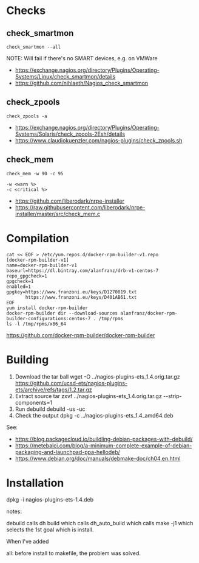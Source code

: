 # Checks

## check_smartmon

```
check_smartmon --all
```

NOTE: Will fail if there's no SMART devices, e.g. on VMWare

* https://exchange.nagios.org/directory/Plugins/Operating-Systems/Linux/check_smartmon/details
* https://github.com/nihlaeth/Nagios_check_smartmon

## check_zpools

```
check_zpools -a
```

* https://exchange.nagios.org/directory/Plugins/Operating-Systems/Solaris/check_zpools-2Esh/details
* https://www.claudiokuenzler.com/nagios-plugins/check_zpools.sh

## check_mem

```
check_mem -w 90 -c 95

-w <warn %>
-c <critical %>
```

*  https://github.com/liberodark/nrpe-installer
*  https://raw.githubusercontent.com/liberodark/nrpe-installer/master/src/check_mem.c

# Compilation

```
cat << EOF > /etc/yum.repos.d/docker-rpm-builder-v1.repo
[docker-rpm-builder-v1]
name=docker-rpm-builder-v1
baseurl=https://dl.bintray.com/alanfranz/drb-v1-centos-7
repo_gpgcheck=1
gpgcheck=1
enabled=1
gpgkey=https://www.franzoni.eu/keys/D1270819.txt
       https://www.franzoni.eu/keys/D401AB61.txt
EOF
yum install docker-rpm-builder
docker-rpm-builder dir --download-sources alanfranz/docker-rpm-builder-configurations:centos-7 . /tmp/rpms
ls -l /tmp/rpms/x86_64
```

https://github.com/docker-rpm-builder/docker-rpm-builder


# Building

1. Download the tar ball
    wget -O ../nagios-plugins-ets_1.4.orig.tar.gz https://github.com/ucsd-ets/nagios-plugins-ets/archive/refs/tags/1.2.tar.gz
2. Extract source
    tar zxvf ../nagios-plugins-ets_1.4.orig.tar.gz --strip-components=1
3. Run debuild
    debuild -us -uc
4. Check the output
    dpkg -c ../nagios-plugins-ets_1.4_amd64.deb

See:
* https://blog.packagecloud.io/buildling-debian-packages-with-debuild/
* https://metebalci.com/blog/a-minimum-complete-example-of-debian-packaging-and-launchpad-ppa-hellodeb/
* https://www.debian.org/doc/manuals/debmake-doc/ch04.en.html

# Installation

dpkg -i nagios-plugins-ets-1.4.deb



notes:


debuild calls dh build which calls dh_auto_build which calls make -j1 which selects the 1st goal which is install.

When I've added

all:
before install to makefile, the problem was solved.
